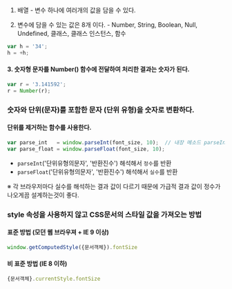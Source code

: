 
1. 배열 - 변수 하나에 여러개의 값을 담을 수 있다.

2. 변수에 담을 수 있는 값은 8개 이다. - Number, String, Boolean, Null, Undefined, 클래스, 클래스 인스턴스, 함수

```js
var h = '34';
h = +h;
```

#### 3. 숫자형 문자를 Number() 함수에 전달하여 처리한 결과는 숫자가 된다.
```js
var r = '3.141592';
r = Number(r);
```

### 숫자와 단위(문자)를 포함한 문자 (단위 유형)을 숫자로 변환하다.

#### 단위를 제거하는 함수를 사용한다.
```js
var parse_int   = window.parseInt(font_size, 10);  // 내장 메소드 parseInt 를 사용하여 10진수로 반환하라.
var parse_float = window.parseFloat(font_size, 10);
```
- `parseInt`('단위유형의문자', '반환진수') 해석해서 `정수`를 반환
- `parseFloat`('단위유형의문자', '반환진수') 해석해서 `실수`를 반환

※ 각 브라우저마다 실수를 해석하는 결과 값이 다르기 때문에 가급적 결과 값이 정수가 나오게끔 설계하는것이 좋다.

### style 속성을 사용하지 않고 CSS문서의 스타일 값을 가져오는 방법

#### 표준 방법 (모던 웹 브라우져 + IE 9 이상)
```js
window.getComputedStyle({문서객체}).fontSize
```

#### 비 표준 방법 (IE 8 이하)
```js
{문서객체}.currentStyle.fontSize
```

